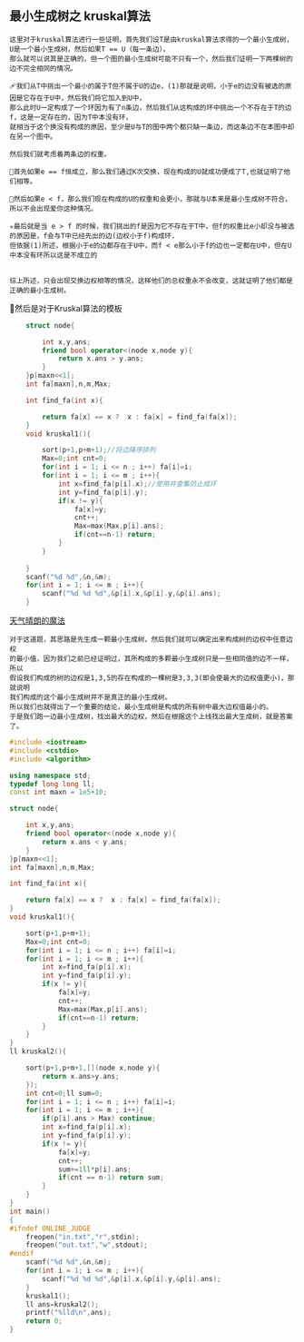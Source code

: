 ##  最小生成树之 kruskal算法

    这里对于kruskal算法进行一些证明，首先我们设T是由kruskal算法求得的一个最小生成树，U是一个最小生成树，然后如果T == U（每一条边），
    那么就可以说其是正确的，但一个图的最小生成树可能不只有一个，然后我们证明一下两棵树的边不完全相同的情况。
    
    🩹我们从T中挑出一个最小的属于T但不属于U的边e，(1)那就是说明，小于e的边没有被选的原因是它存在于U中，然后我们将它加入到U中，
    那么此时U一定构成了一个环因为有了n条边，然后我们从这构成的环中挑出一个不存在于T的边f，这是一定存在的，因为T中本没有环，
    就相当于这个换没有构成的原因，至少是U与T的图中两个都只缺一条边，而这条边不在本图中却在另一个图中。
    
    然后我们就考虑着两条边的权重。
    
    🥖首先如果e == f恒成立，那么我们通过K次交换，现在构成的U就成功便成了T,也就证明了他们相等。
    
    🔡然后如果e < f，那么我们现在构成的U的权重和会更小，那就与U本来是最小生成树不符合，所以不会出现爱你这种情况。
    
    ☣️最后就是当 e > f 的时候，我们挑出的f是因为它不存在于T中，但f的权重比e小却没与被选的原因是，f会与T中已经先出的边(边权小于f)构成环，
    但依据(1)所述，根据小于e的边都存在于U中，而f < e那么小于f的边也一定都在U中，但在U中本没有环所以这是不成立的
    
    
    综上所述，只会出现交换边权相等的情况，这样他们的总权重永不会改变，这就证明了他们都是正确的最小生成树。


🥑然后是对于Kruskal算法的模板
```C++
    struct node{

        int x,y,ans;
        friend bool operator<(node x,node y){
            return x.ans > y.ans;
        }
    }p[maxn<<1];
    int fa[maxn],n,m,Max;

    int find_fa(int x){

        return fa[x] == x ?  x : fa[x] = find_fa(fa[x]);
    }
    void kruskal1(){

        sort(p+1,p+m+1);//将边降序排列
        Max=0;int cnt=0;
        for(int i = 1; i <= n ; i++) fa[i]=i;
        for(int i = 1; i <= m ; i++){
            int x=find_fa(p[i].x);//使用并查集防止成环
            int y=find_fa(p[i].y);
            if(x != y){
                fa[x]=y;
                cnt++;
                Max=max(Max,p[i].ans);
                if(cnt==n-1) return;
            }
        }
     
    }
    scanf("%d %d",&n,&m);
    for(int i = 1; i <= m ; i++){
        scanf("%d %d %d",&p[i].x,&p[i].y,&p[i].ans);
    }
```
[天气晴朗的魔法](https://vjudge.net/contest/449748#problem/D)

    对于这道题，其思路是先生成一颗最小生成树，然后我们就可以确定出来构成树的边权中任意边权
    的最小值，因为我们之前已经证明过，其所构成的多颗最小生成树只是一些相同值的边不一样，所以
    假设我们构成的树的边权是1,3,5的存在构成的一棵树是3,3,3(即会使最大的边权值更小)，那就说明
    我们构成的这个最小生成树并不是真正的最小生成树。
    所以我们也就得出了一个重要的结论，最小生成树是构成的所有树中最大边权值最小的。
    于是我们跑一边最小生成树，找出最大的边权，然后在根据这个上线找出最大生成树，就是答案了。
```C++
#include <iostream>
#include <cstdio>
#include <algorithm>

using namespace std;
typedef long long ll;
const int maxn = 1e5+10;

struct node{

    int x,y,ans;
    friend bool operator<(node x,node y){
        return x.ans < y.ans;
    }
}p[maxn<<1];
int fa[maxn],n,m,Max;

int find_fa(int x){

    return fa[x] == x ?  x : fa[x] = find_fa(fa[x]);
}
void kruskal1(){

    sort(p+1,p+m+1);
    Max=0;int cnt=0;
    for(int i = 1; i <= n ; i++) fa[i]=i;
    for(int i = 1; i <= m ; i++){
        int x=find_fa(p[i].x);
        int y=find_fa(p[i].y);
        if(x != y){
            fa[x]=y;
            cnt++;
            Max=max(Max,p[i].ans);
            if(cnt==n-1) return;
        }
    }
}
ll kruskal2(){

    sort(p+1,p+m+1,[](node x,node y){
        return x.ans>y.ans;
    });
    int cnt=0;ll sum=0;
    for(int i = 1; i <= n ; i++) fa[i]=i;
    for(int i = 1; i <= m ; i++){
        if(p[i].ans > Max) continue;
        int x=find_fa(p[i].x);
        int y=find_fa(p[i].y);
        if(x != y){
            fa[x]=y;
            cnt++;
            sum+=1ll*p[i].ans;
            if(cnt == n-1) return sum;
        }
    }
}
int main()
{
#ifndef ONLINE_JUDGE
    freopen("in.txt","r",stdin);
    freopen("out.txt","w",stdout);
#endif
    scanf("%d %d",&n,&m);
    for(int i = 1; i <= m ; i++){
        scanf("%d %d %d",&p[i].x,&p[i].y,&p[i].ans);
    }   
    kruskal1();
    ll ans=kruskal2();
    printf("%lld\n",ans);
    return 0;
}
```

